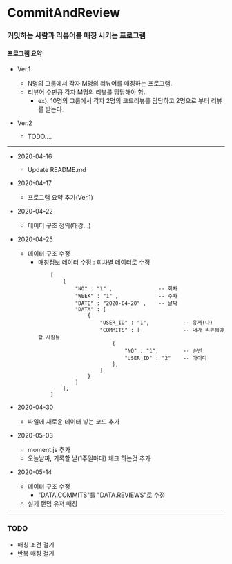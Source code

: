 # CommitAndReview
 
### 커밋하는 사람과 리뷰어를 매칭 시키는 프로그램

#### 프로그램 요약
- Ver.1
    - N명의 그룹에서 각자 M명의 리뷰어를 매칭하는 프로그램.
    - 리뷰어 수만큼 각자 M명의 리뷰를 담당해야 함.
        - ex). 10명의 그룹에서 각자 2명의 코드리뷰를 담당하고 2명으로 부터 리뷰를 받는다.

- Ver.2
    - TODO....

--- 

- 2020-04-16
    - Update README.md

- 2020-04-17
    - 프로그램 요약 추가(Ver.1)

- 2020-04-22
    - 데이터 구조 정의(대강...)

- 2020-04-25
    - 데이터 구조 수정
        - 매칭정보 데이터 수정 : 회차별 데이터로 수정
            ```
                [
                    {
                        "NO" : "1" ,               -- 회차
                        "WEEK" : "1" ,             -- 주차
                        "DATE" : "2020-04-20" ,    -- 날짜
                        "DATA" : [
                            {
                                "USER_ID" : "1",           -- 유저(나)
                                "COMMITS" : [              -- 내가 리뷰해야할 사람들
                                    {
                                        "NO" : "1",        -- 순번
                                        "USER_ID" : "2"    -- 아이디 
                                    },
                                ]
                            }
                        ]
                    },
                ]
            ```


- 2020-04-30
    - 파일에 새로운 데이터 넣는 코드 추가

- 2020-05-03
    - moment.js 추가
    - 오늘날짜, 기록할 날(1주일마다) 체크 하는것 추가

- 2020-05-14
    - 데이터 구조 수정
        - "DATA.COMMITS"를 "DATA.REVIEWS"로 수정
    - 실제 랜덤 유저 매칭
    
---

### TODO
- 매칭 조건 걸기
- 반복 매칭 걸기


